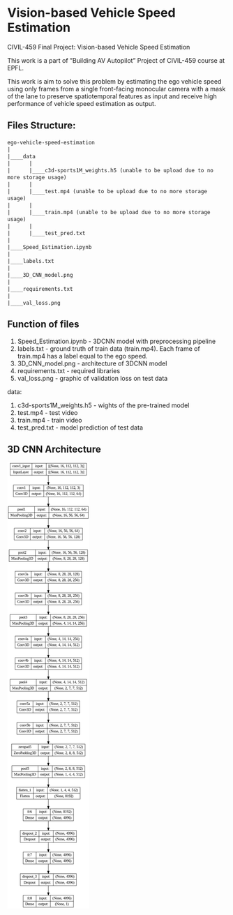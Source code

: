 # Vision-based Vehicle Speed Estimation

CIVIL-459 Final Project: Vision-based Vehicle Speed Estimation

This work is a part of ”Building AV Autopilot” Project of CIVIL-459 course at EPFL.

This work is aim to solve this problem by estimating the ego vehicle speed using only frames from a single front-facing monocular camera with a mask of the lane to preserve spatiotemporal features as input and receive high performance of vehicle speed estimation as output.

## Files Structure:

    ego-vehicle-speed-estimation
    |
    |____data
    |      |
    |      |____c3d-sports1M_weights.h5 (unable to be upload due to no more storage usage)
    |      |
    |      |____test.mp4 (unable to be upload due to no more storage usage)
    |      |
    |      |____train.mp4 (unable to be upload due to no more storage usage)
    |      |
    |      |____test_pred.txt
    |
    |____Speed_Estimation.ipynb
    |
    |____labels.txt
    |
    |____3D_CNN_model.png
    |
    |____requirements.txt
    |
    |____val_loss.png

## Function of files

1. Speed_Estimation.ipynb - 3DCNN model with preprocessing pipeline
2. labels.txt - ground truth of train data (train.mp4). Each frame of train.mp4 has a label equal to the ego speed.
3. 3D_CNN_model.png - architecture of 3DCNN model
4. requirements.txt - required libraries
5. val_loss.png - graphic of validation loss on test data

data:

1. c3d-sports1M_weights.h5 - wights of the pre-trained model
2. test.mp4 - test video
3. train.mp4 - train video
4. test_pred.txt - model prediction of test data

## 3D CNN Architecture

![Alt Text](./cnn_network.png)
